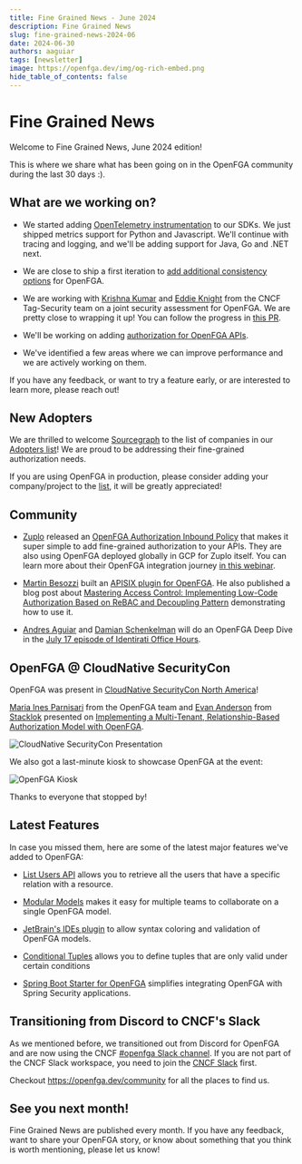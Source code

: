 ```yaml
---
title: Fine Grained News - June 2024
description: Fine Grained News
slug: fine-grained-news-2024-06
date: 2024-06-30
authors: aaguiar
tags: [newsletter]
image: https://openfga.dev/img/og-rich-embed.png
hide_table_of_contents: false
---
```

# Fine Grained News

Welcome to Fine Grained News, June 2024 edition! 

This is where we share what has been going on in the OpenFGA community during the last 30 days :).

## What are we working on?

- We started adding [OpenTelemetry instrumentation](https://github.com/openfga/roadmap/issues/41) to our SDKs. We just shipped metrics support for Python and Javascript. We'll continue with tracing and logging, and we'll be adding support for Java, Go and .NET next.

- We are close to ship a first iteration to [add additional consistency options](https://github.com/orgs/openfga/projects/1?pane=issue&itemId=49635084) for OpenFGA.

- We are working with [Krishna Kumar](https://github.com/krishnakv) and [Eddie Knight](https://github.com/eddie-knight) from the CNCF Tag-Security team on a joint security assessment for OpenFGA. We are pretty close to wrapping it up! You can follow the progress in [this PR](https://github.com/cncf/tag-security/pull/1289).

- We'll be working on adding [authorization for OpenFGA APIs](https://github.com/openfga/roadmap/issues/30).

- We've identified a few areas where we can improve performance and we are actively working on them.

If you have any feedback, or want to try a feature early, or are interested to learn more, please reach out!

## New Adopters

We are thrilled to welcome [Sourcegraph](https://sourcegraph.com/) to the list of companies in our [Adopters list](https://github.com/openfga/community/blob/main/ADOPTERS.md)! We are proud to be addressing their fine-grained authorization needs.

If you are using OpenFGA in production, please consider adding your company/project to the [list](https://github.com/openfga/community/blob/main/ADOPTERS.md), it will be greatly appreciated!

## Community

- [Zuplo](https://zuplo.com) released an [OpenFGA Authorization Inbound Policy](https://zuplo.com/docs/policies/openfga-authz-inbound) that makes it super simple to add fine-grained authorization to your APIs. They are also using OpenFGA deployed globally in GCP for Zuplo itself. You can learn more about their OpenFGA integration journey [in this webinar](https://landing.zuplo.com/oktafgawebinarreg).

- [Martin Besozzi](https://github.com/embesozzi) built an [APISIX plugin for OpenFGA](https://github.com/embesozzi/apisix-authz-openfga). He also published a blog post about [Mastering Access Control: Implementing Low-Code Authorization Based on ReBAC and Decoupling Pattern](https://embesozzi.medium.com/mastering-access-control-implementing-low-code-authorization-based-on-rebac-and-decoupling-pattern-f6f54f70115e) demonstrating how to use it.

- [Andres Aguiar](https://github.com/aaguiarz) and [Damian Schenkelman](https://github.com/dschenkelman) will do an OpenFGA Deep Dive in the [July 17 episode of Identirati Office Hours](https://www.linkedin.com/feed/update/urn:li:activity:7211830083366322176/).

## OpenFGA @ CloudNative SecurityCon

OpenFGA was present in [CloudNative SecurityCon North America](https://events.linuxfoundation.org/cloudnativesecuritycon-north-america/)! 

[Maria Ines Parnisari](https://github.com/miparnisari) from the OpenFGA team and [Evan Anderson](https://github.com/evankanderson) from [Stacklok](https://stacklok.com/) presented on [Implementing a Multi-Tenant, Relationship-Based Authorization Model with OpenFGA](
https://cloudnativesecurityconna24.sched.com/event/1dCVn/implementing-a-multi-tenant-relationship-based-authorization-model-with-openfga-evan-anderson-stacklok-maria-ines-parnisari-okta). 

![CloudNative SecurityCon Presentation](../static/img/blog/fgn-2024-06-securitycon-talk.jpg)

We also got a last-minute kiosk to showcase OpenFGA at the event:

![OpenFGA Kiosk](../static/img/blog/fgn-2024-06-securitycon-booth.png)

Thanks to everyone that stopped by!

## Latest Features

In case you missed them, here are some of the latest major features we've added to OpenFGA:

- [List Users API](https://openfga.dev/blog/list-users-announcement) allows you to retrieve all the users that have a specific relation with a resource.

- [Modular Models](https://openfga.dev/blog/modular-models-announcement) makes it easy for multiple teams to collaborate on a single OpenFGA model.

- [JetBrain's IDEs plugin](https://plugins.jetbrains.com/plugin/24394-openfga) to allow syntax coloring and validation of OpenFGA models.

- [Conditional Tuples](https://openfga.dev/blog/conditional-tuples-announcement) allows you to define tuples that are only valid under certain conditions

- [Spring Boot Starter for OpenFGA](https://github.com/openfga/spring-boot-starter) simplifies integrating OpenFGA with Spring Security applications.

## Transitioning from Discord to CNCF's Slack

As we mentioned before, we transitioned out from Discord for OpenFGA and are now using the CNCF [#openfga Slack channel](https://cloud-native.slack.com/archives/C06G1NNH47N). If you are not part of the CNCF Slack workspace, you need to join the [CNCF Slack](https://slack.cncf.io) first.

Checkout https://openfga.dev/community for all the places to find us.

## See you next month!

Fine Grained News are published every month. If you have any feedback, want to share your OpenFGA story, or know about something that you think is worth mentioning, please let us know!

